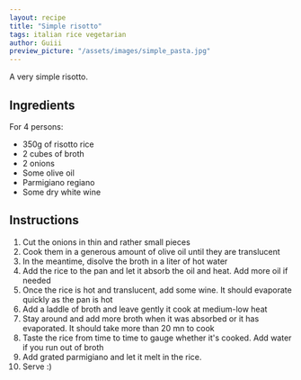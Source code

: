```yaml
---
layout: recipe
title: "Simple risotto"
tags: italian rice vegetarian
author: Guiii
preview_picture: "/assets/images/simple_pasta.jpg"
---
```


A very simple risotto.

## Ingredients

For 4 persons:
 -  350g of risotto rice
 -  2 cubes of broth
 -  2 onions
 -  Some olive oil
 -  Parmigiano regiano
 -  Some dry white wine

## Instructions

1. Cut the onions in thin and rather small pieces
2. Cook them in a generous amount of olive oil until they are translucent
3. In the meantime, disolve the broth in a liter of hot water
4. Add the rice to the pan and let it absorb the oil and heat. Add more oil if needed
5. Once the rice is hot and translucent, add some wine. It should evaporate quickly as the pan is hot
6. Add a laddle of broth and leave gently it cook at medium-low heat
7. Stay around and add more broth when it was absorbed or it has evaporated. It should take more than 20 mn to cook
9. Taste the rice from time to time to gauge whether it's cooked. Add water if you run out of broth
10. Add grated parmigiano and let it melt in the rice.
11. Serve :)
